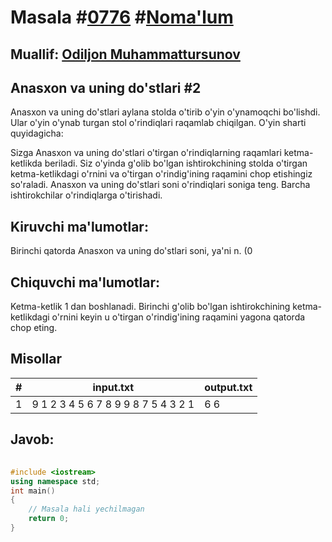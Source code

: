 
<h1>Masala #<a href="https://robocontest.uz/tasks/0776">0776</a> #<a href="https://robocontest.uz/tasks?category=1">Noma'lum</a></h1>
<h2> Muallif: <a href="https://robocontest.uz/profile/kamilov">Odiljon Muhammattursunov</a></h2>
<h2>Anasxon va uning do'stlari #2</h2>
<p>Anasxon va uning do'stlari aylana stolda o'tirib o'yin o'ynamoqchi bo'lishdi. Ular o'yin o'ynab turgan stol o'rindiqlari raqamlab chiqilgan.
O'yin sharti quyidagicha:

Sizga Anasxon va uning do'stlari o'tirgan o'rindiqlarning raqamlari ketma-ketlikda beriladi. Siz o'yinda g'olib bo'lgan ishtirokchining stolda o'tirgan ketma-ketlikdagi o'rnini va o'tirgan o'rindig'ining raqamini chop etishingiz so'raladi. Anasxon va uning do'stlari soni o'rindiqlari soniga teng. Barcha ishtirokchilar o'rindiqlarga o'tirishadi.</p>
<h2>Kiruvchi ma'lumotlar:</h2>
<p>Birinchi qatorda Anasxon va uning do'stlari soni, ya'ni n. (0<n<105)</p>
<h2>Chiquvchi ma'lumotlar:</h2>
<p>Ketma-ketlik 1 dan boshlanadi. Birinchi g'olib bo'lgan ishtirokchining ketma-ketlikdagi o'rnini keyin u o'tirgan o'rindig'ining raqamini yagona qatorda chop eting.</p>
<h2>Misollar</h2>
<table>
    <thead>
        <tr>
            <th>#</th>
            <th>input.txt</th>
            <th>output.txt</th>
        </tr>
    </thead>
    <tbody>
            <tr>
                <td>1</td>
                <td>9
1 2 3 4 5 6 7 8 9
9
8
7
5
4
3
2
1</td>
                <td>6 6</td>
            </tr>
    </tbody>
    </table>
    
<h2>Javob:</h2>

######
```cpp
#include <iostream>
using namespace std;
int main()
{
    // Masala hali yechilmagan
    return 0;
}
```
